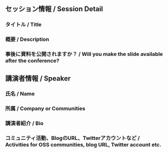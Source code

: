 ## セッション情報 / Session Detail 

### タイトル / Title

### 概要 / Description

### 事後に資料を公開されますか？ / Will you make the slide available after the conference?

## 講演者情報 / Speaker

### 氏名 / Name

### 所属 / Company or Communities

### 講演者紹介 / Bio

### コミュニティ活動、BlogのURL、Twitterアカウントなど / Activities for OSS communities, blog URL, Twitter account etc.

